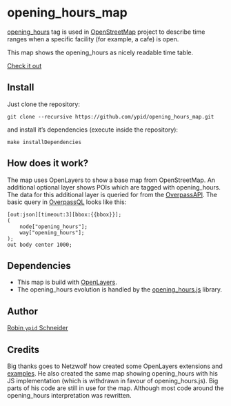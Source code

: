 # opening_hours_map

[opening_hours](http://wiki.openstreetmap.org/wiki/Key:opening_hours) tag is used in [OpenStreetMap](http://openstreetmap.org) project to describe time ranges when a specific facility (for example, a cafe) is open.

This map shows the opening_hours as nicely readable time table.

[Check it out][online]

## Install

Just clone the repository:

```
git clone --recursive https://github.com/ypid/opening_hours_map.git
```

and install it’s dependencies (execute inside the repository):
```
make installDependencies
```

## How does it work?

The map uses OpenLayers to show a base map from OpenStreetMap. An additional optional layer shows POIs which are tagged with opening_hours. The data for this additional layer is queried for from the [OverpassAPI][]. The basic query in [OverpassQL][] looks like this:

    [out:json][timeout:3][bbox:{{bbox}}];
    (
        node["opening_hours"];
        way["opening_hours"];
    );
    out body center 1000;

## Dependencies

* This map is build with [OpenLayers][ol-lib].
* The opening_hours evolution is handled by the [opening_hours.js][oh-lib] library.

## Author
[Robin `ypid` Schneider](http://wiki.openstreetmap.org/wiki/User:Ypid)

## Credits
Big thanks goes to Netzwolf how created some OpenLayers extensions and [examples][]. He also created the same map showing opening\_hours with his JS implementation (which is withdrawn in favour of opening\_hours.js). Big parts of his code are still in use for the map. Although most code around the opening\_hours interpretation was rewritten.

[ol-lib]: http://openlayers.org/
[oh-lib]: https://github.com/ypid/opening_hours.js
[examples]: http://www.netzwolf.info/kartografie/openlayers/
[OverpassAPI]: http://overpass-api.de/
[OverpassQL]: http://wiki.openstreetmap.org/wiki/OverpassQL
[online]: http://openingh.openstreetmap.de
